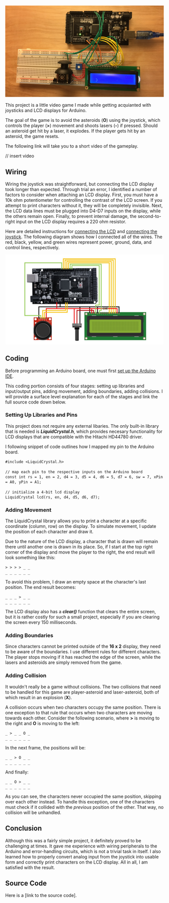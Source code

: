 ![](./arduino_lcd_game/Full_Setup.JPG)

This project is a little video game I made while getting acquianted with joysticks and LCD displays for Arduino.

The goal of the game is to avoid the asteroids (**O**) using the joystick, which controls the player (**>**) movement and shoots lasers (**-**) if pressed. Should an asteroid get hit by a laser, it explodes. If the player gets hit by an asteroid, the game resets.

The following link will take you to a short video of the gameplay.

// insert video

## Wiring
Wiring the joystick was straightforward, but connecting the LCD display took longer than expected. Through trial an error, I identified a number of factors to consider when attaching an LCD display. First, you must have a 10k ohm potentiometer for controlling the contrast of the LCD screen. If you attempt to print characters without it, they will be completely invisible. Next, the LCD data lines must be plugged into D4-D7 inputs on the display, while the others remain open. Finally, to prevent internal damage, the second-to-right input on the LCD display requires a 220 ohm resistor.

Here are detailed instructions for [connecting the LCD](https://www.arduino.cc/en/Tutorial/HelloWorld) and [connecting the joystick](https://42bots.com/tutorials/arduino-joystick-module-example/). The following diagram shows how I connected all of the wires. The red, black, yellow, and green wires represent power, ground, data, and control lines, respectively.

![](./arduino_lcd_game/Wiring_Diagram.jpg)

## Coding
Before programming an Arduino board, one must first [set up the Arduino IDE](https://www.arduino.cc/en/Guide/ArduinoUno). 

This coding portion consists of four stages: setting up libraries and input/output pins, adding movement, adding boundaries, adding collisions. I will provide a surface level explanation for each of the stages and link the full source code down below.

### Setting Up Libraries and Pins
This project does not require any external libaries. The only built-in library that is needed is ***LiquidCrystal.h***, which provides necesary functionality for LCD displays that are compatible with the Hitachi HD44780 driver.

I following snippet of code outlines how I mapped my pin to the Arduino board.
```
#include <LiquidCrystal.h>

// map each pin to the respective inputs on the Arduino board
const int rs = 1, en = 2, d4 = 3, d5 = 4, d6 = 5, d7 = 6, sw = 7, xPin = A0, yPin = A1;

// initialize a 4-bit lcd display
LiquidCrystal lcd(rs, en, d4, d5, d6, d7);
```

### Adding Movement
The LiquidCrystal library allows you to print a character at a specific coordinate (column, row) on the display. To simulate movement, I update the position of each character and draw it.

Due to the nature of the LCD display, a character that is drawn will remain there until another one is drawn in its place. So, if I start at the top right corner of the display and move the player to the right, the end result will look something like this:
```
> > > > _ _
_ _ _ _ _ _
```
To avoid this problem, I draw an empty space at the character's last position. The end result becomes:
```
_ _ _ > _ _
_ _ _ _ _ _
```
The LCD display also has a ***clear()*** function that clears the entire screen, but it is rather costly for such a small project, especially if you are clearing the screen every 150 milliseconds.

### Adding Boundaries
Since characters cannot be printed outside of the **16 x 2** display, they need to be aware of the boundaries. I use different rules for different characters. The player stops moving if it has reached the edge of the screen, while the lasers and asteroids are simply removed from the game.

### Adding Collision
It wouldn't really be a game without collisions. The two collisions that need to be handled for this game are player-asteroid and laser-asteroid, both of which result in an explosion (**X**).

A collision occurs when two characters occupy the same position. There is one exception to that rule that occurs when two characters are moving towards each other. Consider the following scenario, where **>** is moving to the right and **O** is moving to the left:
```
_ > _ _ O _
_ _ _ _ _ _
```
In the next frame, the positions will be:
```
_ _ > O _ _
_ _ _ _ _ _
```
And finally:
```
_ _ O > _ _
_ _ _ _ _ _
```
As you can see, the characters never occupied the same position, skipping over each other instead. To handle this exception, one of the characters must check if it collided with the *previous* position of the other. That way, no collision will be unhandled.

## Conclusion
Although this was a fairly simple project, it definitely proved to be challenging at times. It gave me experience with wiring peripherals to the Arduino and error-handling circuits, which is not a trivial task in itself. I also learned how to properly convert analog input from the joystick into usable form and correctly print characters on the LCD display. All in all, I am satisfied with the result.

## Source Code
Here is a [link to the source code].
